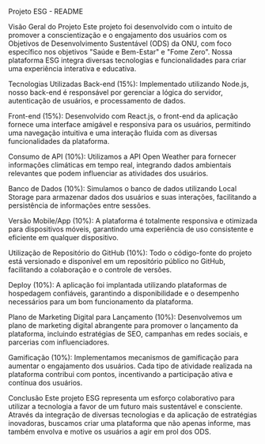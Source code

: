 Projeto ESG - README

Visão Geral do Projeto
Este projeto foi desenvolvido com o intuito de promover a conscientização e o engajamento dos usuários com os Objetivos de Desenvolvimento Sustentável (ODS) da ONU, com foco específico nos objetivos "Saúde e Bem-Estar" e "Fome Zero". Nossa plataforma ESG integra diversas tecnologias e funcionalidades para criar uma experiência interativa e educativa.

Tecnologias Utilizadas
Back-end (15%): Implementado utilizando Node.js, nosso back-end é responsável por gerenciar a lógica do servidor, autenticação de usuários, e processamento de dados.

Front-end (15%): Desenvolvido com React.js, o front-end da aplicação fornece uma interface amigável e responsiva para os usuários, permitindo uma navegação intuitiva e uma interação fluida com as diversas funcionalidades da plataforma.

Consumo de API (10%): Utilizamos a API Open Weather para fornecer informações climáticas em tempo real, integrando dados ambientais relevantes que podem influenciar as atividades dos usuários.

Banco de Dados (10%): Simulamos o banco de dados utilizando Local Storage para armazenar dados dos usuários e suas interações, facilitando a persistência de informações entre sessões.

Versão Mobile/App (10%): A plataforma é totalmente responsiva e otimizada para dispositivos móveis, garantindo uma experiência de uso consistente e eficiente em qualquer dispositivo.

Utilização de Repositório do GitHub (10%): Todo o código-fonte do projeto está versionado e disponível em um repositório público no GitHub, facilitando a colaboração e o controle de versões.

Deploy (10%): A aplicação foi implantada utilizando plataformas de hospedagem confiáveis, garantindo a disponibilidade e o desempenho necessários para um bom funcionamento da plataforma.

Plano de Marketing Digital para Lançamento (10%): Desenvolvemos um plano de marketing digital abrangente para promover o lançamento da plataforma, incluindo estratégias de SEO, campanhas em redes sociais, e parcerias com influenciadores.

Gamificação (10%): Implementamos mecanismos de gamificação para aumentar o engajamento dos usuários. Cada tipo de atividade realizada na plataforma contribui com pontos, incentivando a participação ativa e contínua dos usuários.

Conclusão
Este projeto ESG representa um esforço colaborativo para utilizar a tecnologia a favor de um futuro mais sustentável e consciente. Através da integração de diversas tecnologias e da aplicação de estratégias inovadoras, buscamos criar uma plataforma que não apenas informe, mas também envolva e motive os usuários a agir em prol dos ODS.
